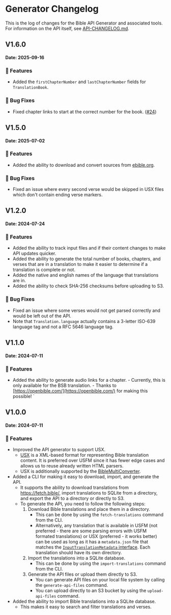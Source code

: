 # Generator Changelog

This is the log of changes for the Bible API Generator and associated tools.
For information on the API itself, see [API-CHANGELOG.md](./API-CHANGELOG.md).

## V1.6.0

#### Date: 2025-09-16

### :rocket: Features

-   Added the `firstChapterNumber` and `lastChapterNumber` fields for `TranslationBook`.

### :bug: Bug Fixes

-   Fixed chapter links to start at the correct number for the book. ([#24](https://github.com/HelloAOLab/bible-api/issues/24))

## V1.5.0

#### Date: 2025-07-02

### :rocket: Features

-   Added the ability to download and convert sources from [ebible.org](https://ebible.org/).

### :bug: Bug Fixes

-   Fixed an issue where every second verse would be skipped in USX files which don't contain ending verse markers.

## V1.2.0

#### Date: 2024-07-24

### :rocket: Features

-   Added the ability to track input files and if their content changes to make API updates quicker.
-   Added the ability to generate the total number of books, chapters, and verses that are in a translation to make it easier to determine if a translation is complete or not.
-   Added the native and english names of the language that translations are in.
-   Added the ability to check SHA-256 checksums before uploading to S3.

### :bug: Bug Fixes

-   Fixed an issue where some verses would not get parsed correctly and would be left out of the API.
-   Note that `Translation.language` actually contains a 3-letter ISO-639 language tag and not a RFC 5646 language tag.

## V1.1.0

#### Date: 2024-07-11

### :rocket: Features

-   Added the ability to generate audio links for a chapter. - Currently, this is only available for the BSB translation. - Thanks to [https://openbible.com/](https://openbible.com/) for making this possible!
    `

## V1.0.0

#### Date: 2024-07-11

### :rocket: Features

-   Improved the API generator to support USX.
    -   [USX](https://markups.paratext.org/usx/) is a XML-based format for representing Bible translation content. It is preferred over USFM since it has fewer edge cases and allows us to reuse already written HTML parsers.
    -   USX is additionally supported by the [BibleMultiConverter](https://github.com/schierlm/BibleMultiConverter).
-   Added a CLI for making it easy to download, import, and generate the API.
    -   It supports the ability to download translations from https://fetch.bible/, import translations to SQLite from a directory, and export the API to a directory or directly to S3.
    -   To generate the API, you need to follow the following steps:
        1.  Download Bible translations and place them in a directory.
            -   This can be done by using the `fetch-translations` command from the CLI.
            -   Alternatively, any translation that is available in USFM (not preferred - there are some parsing errors with USFM formated translations) or USX (preferred - it works better) can be used as long as it has a `metadata.json` file that matches the [`InputTranslationMetadata` interface](./src/generation/common-types.ts#L38). Each translation should have its own directory.
        2.  Import the translations into a SQLite database.
            -   This can be done by using the `import-translations` command from the CLI.
        3.  Generate the API files or upload them directly to S3.
            -   You can generate API files on your local file system by calling the `generate-api-files` command.
            -   You can upload directly to an S3 bucket by using the `upload-api-files` command.
-   Added the ability to import Bible translations into a SQLite database.
    -   This makes it easy to search and filter translations and verses.
